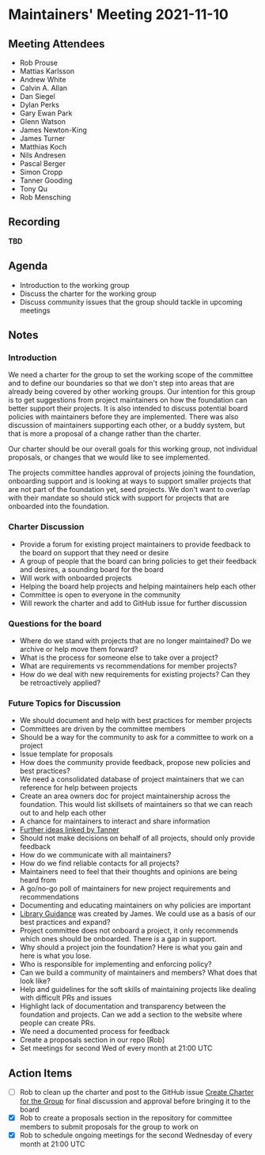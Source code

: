 # Maintainers' Meeting 2021-11-10

## Meeting Attendees

- Rob Prouse
- Mattias Karlsson
- Andrew White
- Calvin A. Allan
- Dan Siegel
- Dylan Perks
- Gary Ewan Park
- Glenn Watson
- James Newton-King
- James Turner
- Matthias Koch
- Nils Andresen
- Pascal Berger
- Simon Cropp
- Tanner Gooding
- Tony Qu
- Rob Mensching

## Recording

**TBD**

## Agenda

- Introduction to the working group
- Discuss the charter for the working group
- Discuss community issues that the group should tackle in upcoming meetings

## Notes

### Introduction

We need a charter for the group to set the working scope of the committee and to define our boundaries so that we don't step into areas that are already being covered by other working groups. Our intention for this group is to get suggestions from project maintainers on how the foundation can better support their projects. It is also intended to discuss potential board policies with maintainers before they are implemented. There was also discussion of maintainers supporting each other, or a buddy system, but that is more a proposal of a change rather than the charter.

Our charter should be our overall goals for this working group, not individual proposals, or changes that we would like to see implemented.

The projects committee handles approval of projects joining the foundation, onboarding support and is looking at ways to support smaller projects that are not part of the foundation yet, seed projects. We don't want to overlap with their mandate so should stick with support for projects that are onboarded into the foundation.

### Charter Discussion

- Provide a forum for existing project maintainers to provide feedback to the board on support that they need or desire
- A group of people that the board can bring policies to get their feedback and desires, a sounding board for the board
- Will work with onboarded projects
- Helping the board help projects and helping maintainers help each other
- Committee is open to everyone in the community
- Will rework the charter and add to GitHub issue for further discussion

### Questions for the board

- Where do we stand with projects that are no longer maintained? Do we archive or help move them forward?
- What is the process for someone else to take over a project?
- What are requirements vs recommendations for member projects?
- How do we deal with new requirements for existing projects? Can they be retroactively applied?

### Future Topics for Discussion

- We should document and help with best practices for member projects
- Committees are driven by the committee members
- Should be a way for the community to ask for a committee to work on a project
- Issue template for proposals
- How does the community provide feedback, propose new policies and best practices?
- We need a consolidated database of project maintainers that we can reference for help between projects
- Create an area owners doc for project maintainership across the foundation. This would list skillsets of maintainers so that we can reach out to and help each other
- A chance for maintainers to interact and share information
- [Further ideas linked by Tanner](https://github.com/dotnet-foundation/Home/discussions/52#discussioncomment-1453758)
- Should not make decisions on behalf of all projects, should only provide feedback
- How do we communicate with all maintainers?
- How do we find reliable contacts for all projects?
- Maintainers need to feel that their thoughts and opinions are being heard from
- A go/no-go poll of maintainers for new project requirements and recommendations
- Documenting and educating maintainers on why policies are important
- [Library Guidance](https://docs.microsoft.com/en-us/dotnet/standard/library-guidance/) was created by James. We could use as a basis of our best practices and expand?
- Project committee does not onboard a project, it only recommends which ones should be onboarded. There is a gap in support.
- Why should a project join the foundation? Here is what you gain and here is what you lose.
- Who is responsible for implementing and enforcing policy?
- Can we build a community of maintainers and members? What does that look like?
- Help and guidelines for the soft skills of maintaining projects like dealing with difficult PRs and issues
- Highlight lack of documentation and transparency between the foundation and projects. Can we add a section to the website where people can create PRs.
- We need a documented process for feedback
- Create a proposals section in our repo [Rob]
- Set meetings for second Wed of every month at 21:00 UTC

## Action Items

- [ ] Rob to clean up the charter and post to the GitHub issue [Create Charter for the Group](https://github.com/dotnet-foundation/wg-maintainers/issues/5) for final discussion and approval before bringing it to the board
- [x] Rob to create a proposals section in the repository for committee members to submit proposals for the group to work on
- [x] Rob to schedule ongoing meetings for the second Wednesday of every month at 21:00 UTC
